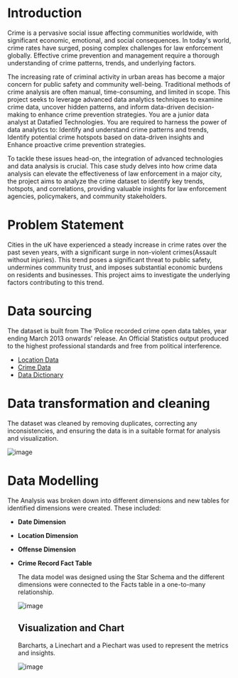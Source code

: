 # Introduction
Crime is a pervasive social issue affecting communities worldwide, with significant economic, emotional, and social consequences.
In today's world, crime rates have surged, posing complex challenges for law enforcement globally. Effective crime prevention and management require a thorough understanding of crime patterns, trends, and underlying factors.

The increasing rate of criminal activity in urban areas has become a major concern for public safety and community well-being. Traditional methods of crime analysis are often manual, time-consuming, and limited in scope. This project seeks to leverage advanced data analytics techniques to examine crime data, uncover hidden patterns, and inform data-driven decision-making to enhance crime prevention strategies.
   You are a junior data analyst at Datafied Technologies. You are required to harness the power of data analytics to:
Identify and understand crime patterns and trends, Identify potential crime hotspots based on data-driven insights and Enhance proactive crime prevention strategies.


To tackle these issues head-on, the integration of advanced technologies and data analysis is crucial. This case study delves into how crime data analysis can elevate the effectiveness of law enforcement in a major city, the project aims to analyze the crime dataset to identify key trends, hotspots, and correlations, providing valuable insights for law enforcement agencies, policymakers, and community stakeholders.
  
  
# Problem Statement
Cities in the uK have experienced a steady increase in crime rates over the past seven years, with a significant surge in non-violent crimes(Assault without injuries). This trend poses a significant threat to public safety, undermines community trust, and imposes substantial economic burdens on residents and businesses. This project aims to investigate the underlying factors contributing to this trend.
    
# Data sourcing
The dataset is built from The ‘Police recorded crime open data tables, year ending March 2013 onwards’ release. An Official Statistics output produced to the highest professional standards and free from political interference.
- [Location Data](https://docs.google.com/spreadsheets/d/12_rGg2I15b8fcCuI3-sa6s_ZFo_GO6ODY4_CmGzXqms/edit?usp=classroom_web&authuser=0)
- [Crime Data](https://docs.google.com/spreadsheets/d/10tMLxKFBo_yIbFgpzbFul6xO9JhHG8yth8ZM2RXc6Gc/edit?usp=classroom_web&authuser=0)
- [Data Dictionary](https://drive.google.com/file/d/1UanB-0CzhQIlMBdpBprS7t8d0W_L2jHx/view?usp=classroom_web&authuser=0)
# Data transformation and cleaning
The dataset was cleaned by removing duplicates, correcting any inconsistencies, and ensuring the data is in a suitable format for analysis and visualization.

![image](https://github.com/user-attachments/assets/046c0186-1ac7-4dc8-9756-6a828a754092)

# Data Modelling
The Analysis was broken down into different dimensions and new tables for identified dimensions were created. These included:
- **Date Dimension**
- **Location Dimension**
- **Offense Dimension**
- **Crime Record Fact Table**

  The data model was designed using the Star Schema and the different dimensions were connected to the Facts table in a one-to-many relationship.

   ![image](https://github.com/user-attachments/assets/2c3662b1-551f-4db6-93a6-1fca6673b612)
  ## **Visualization and Chart**
  Barcharts, a Linechart and a Piechart was used to represent the metrics and insights.

  ![image](https://github.com/user-attachments/assets/95b4b7ed-af25-403f-af5f-379f56fa0c73)




